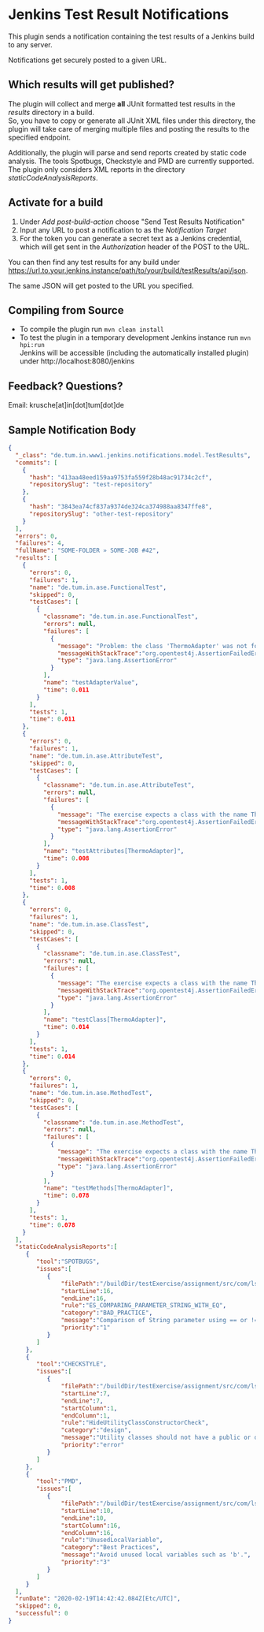 # Jenkins Test Result Notifications
This plugin sends a notification containing the test results of a Jenkins build to any server.

Notifications get securely posted to a given URL.

## Which results will get published?
The plugin will collect and merge **all** JUnit formatted test results in the _results_ directory in a build.\
So, you have to copy or generate all JUnit XML files under this directory, the plugin will take care of merging
multiple files and posting the results to the specified endpoint.

Additionally, the plugin will parse and send reports created by static code analysis. The tools Spotbugs, Checkstyle and PMD are currently supported.
The plugin only considers XML reports in the directory _staticCodeAnalysisReports_.

## Activate for a build
1. Under _Add post-build-action_ choose "Send Test Results Notification"
2. Input any URL to post a notification to as the _Notification Target_
3. For the token you can generate a secret text as a Jenkins credential, which will get sent in the _Authorization_ header of the POST to the URL.

You can then find any test results for any build under https://url.to.your.jenkins.instance/path/to/your/build/testResults/api/json.

The same JSON will get posted to the URL you specified.

## Compiling from Source
* To compile the plugin run `mvn clean install`
* To test the plugin in a temporary development Jenkins instance run `mvn hpi:run`\
Jenkins will be accessible (including the automatically installed plugin) under http://localhost:8080/jenkins

## Feedback? Questions?
Email: krusche[at]in[dot]tum[dot]de

## Sample Notification Body

```json
{
  "_class": "de.tum.in.www1.jenkins.notifications.model.TestResults",
  "commits": [
    {
      "hash": "413aa48eed159aa9753fa559f28b48ac91734c2cf",
      "repositorySlug": "test-repository"
    },
    {
      "hash": "3843ea74cf837a9374de324ca374988aa8347ffe8",
      "repositorySlug": "other-test-repository"
    }
  ],
  "errors": 0,
  "failures": 4,
  "fullName": "SOME-FOLDER » SOME-JOB #42",
  "results": [
    {
      "errors": 0,
      "failures": 1,
      "name": "de.tum.in.ase.FunctionalTest",
      "skipped": 0,
      "testCases": [
        {
          "classname": "de.tum.in.ase.FunctionalTest",
          "errors": null,
          "failures": [
            {
              "message": "Problem: the class 'ThermoAdapter' was not found within the submission. Please implement it properly.", // Only reported with JUnit 4
              "messageWithStackTrace":"org.opentest4j.AssertionFailedError: The class \u0027MergeSort\u0027 does not implement the interface \u0027SortStrategy\u0027 as expected. Implement the interface and its methods.\n\tat de.test.ClassTest.testClass(ClassTest.java:128)\n\tat de.test.ClassTest.lambda$generateTestsForAllClasses$0(ClassTest.java:53)\n",
              "type": "java.lang.AssertionError"
            }
          ],
          "name": "testAdapterValue",
          "time": 0.011
        }
      ],
      "tests": 1,
      "time": 0.011
    },
    {
      "errors": 0,
      "failures": 1,
      "name": "de.tum.in.ase.AttributeTest",
      "skipped": 0,
      "testCases": [
        {
          "classname": "de.tum.in.ase.AttributeTest",
          "errors": null,
          "failures": [
            {
              "message": "The exercise expects a class with the name ThermoAdapter in the package de.tum.in.ase. You did not implement the class in the exercise.", // Only reported with JUnit 4
              "messageWithStackTrace":"org.opentest4j.AssertionFailedError: The class \u0027MergeSort\u0027 does not implement the interface \u0027SortStrategy\u0027 as expected. Implement the interface and its methods.\n\tat de.test.ClassTest.testClass(ClassTest.java:128)\n\tat de.test.ClassTest.lambda$generateTestsForAllClasses$0(ClassTest.java:53)\n",
              "type": "java.lang.AssertionError"
            }
          ],
          "name": "testAttributes[ThermoAdapter]",
          "time": 0.008
        }
      ],
      "tests": 1,
      "time": 0.008
    },
    {
      "errors": 0,
      "failures": 1,
      "name": "de.tum.in.ase.ClassTest",
      "skipped": 0,
      "testCases": [
        {
          "classname": "de.tum.in.ase.ClassTest",
          "errors": null,
          "failures": [
            {
              "message": "The exercise expects a class with the name ThermoAdapter in the package de.tum.in.ase You did not implement the class in the exercise.", // Only reported with JUnit 4
              "messageWithStackTrace":"org.opentest4j.AssertionFailedError: The class \u0027MergeSort\u0027 does not implement the interface \u0027SortStrategy\u0027 as expected. Implement the interface and its methods.\n\tat de.test.ClassTest.testClass(ClassTest.java:128)\n\tat de.test.ClassTest.lambda$generateTestsForAllClasses$0(ClassTest.java:53)\n",
              "type": "java.lang.AssertionError"
            }
          ],
          "name": "testClass[ThermoAdapter]",
          "time": 0.014
        }
      ],
      "tests": 1,
      "time": 0.014
    },
    {
      "errors": 0,
      "failures": 1,
      "name": "de.tum.in.ase.MethodTest",
      "skipped": 0,
      "testCases": [
        {
          "classname": "de.tum.in.ase.MethodTest",
          "errors": null,
          "failures": [
            {
              "message": "The exercise expects a class with the name ThermoAdapter in the package de.tum.in.ase You did not implement the class in the exercise.",  // Only reported with JUnit 4
              "messageWithStackTrace":"org.opentest4j.AssertionFailedError: The class \u0027MergeSort\u0027 does not implement the interface \u0027SortStrategy\u0027 as expected. Implement the interface and its methods.\n\tat de.test.ClassTest.testClass(ClassTest.java:128)\n\tat de.test.ClassTest.lambda$generateTestsForAllClasses$0(ClassTest.java:53)\n",
              "type": "java.lang.AssertionError"
            }
          ],
          "name": "testMethods[ThermoAdapter]",
          "time": 0.078
        }
      ],
      "tests": 1,
      "time": 0.078
    }
  ],
  "staticCodeAnalysisReports":[
     {
        "tool":"SPOTBUGS",
        "issues":[
           {
               "filePath":"/buildDir/testExercise/assignment/src/com/ls1/staticCodeAnalysis/App.java",
               "startLine":16,
               "endLine":16,
               "rule":"ES_COMPARING_PARAMETER_STRING_WITH_EQ",
               "category":"BAD_PRACTICE",
               "message":"Comparison of String parameter using == or != in com.stefan.staticCodeAnalysis.App.equalString(String)",
               "priority":"1"
           }
        ]
     },
     {
        "tool":"CHECKSTYLE",
        "issues":[
           {
               "filePath":"/buildDir/testExercise/assignment/src/com/ls1/staticCodeAnalysis/App.java",
               "startLine":7,
               "endLine":7,
               "startColumn":1,
               "endColumn":1,
               "rule":"HideUtilityClassConstructorCheck",
               "category":"design",
               "message":"Utility classes should not have a public or default constructor.",
               "priority":"error"
           }
        ]
     },
     {
        "tool":"PMD",
        "issues":[
           {
               "filePath":"/buildDir/testExercise/assignment/src/com/ls1/staticCodeAnalysis/App.java",
               "startLine":10,
               "endLine":10,
               "startColumn":16,
               "endColumn":16,
               "rule":"UnusedLocalVariable",
               "category":"Best Practices",
               "message":"Avoid unused local variables such as 'b'.",
               "priority":"3"
           }
        ]
     }
  ],
  "runDate": "2020-02-19T14:42:42.084Z[Etc/UTC]",
  "skipped": 0,
  "successful": 0
}
```
